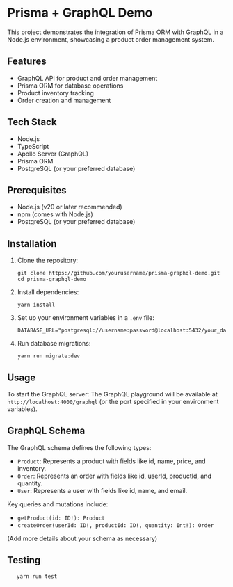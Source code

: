 # Prisma + GraphQL Demo

This project demonstrates the integration of Prisma ORM with GraphQL in a Node.js environment, showcasing a product order management system.

## Features

- GraphQL API for product and order management
- Prisma ORM for database operations
- Product inventory tracking
- Order creation and management

## Tech Stack

- Node.js
- TypeScript
- Apollo Server (GraphQL)
- Prisma ORM
- PostgreSQL (or your preferred database)

## Prerequisites

- Node.js (v20 or later recommended)
- npm (comes with Node.js)
- PostgreSQL (or your preferred database)

## Installation

1. Clone the repository:

   ```
   git clone https://github.com/yourusername/prisma-graphql-demo.git
   cd prisma-graphql-demo
   ```

2. Install dependencies:

   ```
   yarn install
   ```

3. Set up your environment variables in a `.env` file:

   ```
   DATABASE_URL="postgresql://username:password@localhost:5432/your_database"
   ```

4. Run database migrations:
   ```
   yarn run migrate:dev
   ```

## Usage

To start the GraphQL server:
The GraphQL playground will be available at `http://localhost:4000/graphql` (or the port specified in your environment variables).

## GraphQL Schema

The GraphQL schema defines the following types:

- `Product`: Represents a product with fields like id, name, price, and inventory.
- `Order`: Represents an order with fields like id, userId, productId, and quantity.
- `User`: Represents a user with fields like id, name, and email.

Key queries and mutations include:

- `getProduct(id: ID!): Product`
- `createOrder(userId: ID!, productId: ID!, quantity: Int!): Order`

(Add more details about your schema as necessary)

## Testing

```
   yarn run test
```
